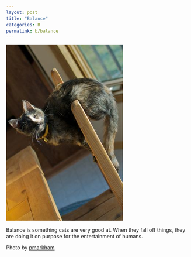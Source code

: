 ```yaml
---
layout: post
title: "Balance"
categories: B
permalink: b/balance
---
```


<img src="/images/b/balance.jpg">

Balance is something cats are very good at. When they fall off things, they are doing it on purpose for the entertainment of humans.

Photo by <a href="http://www.flickr.com/photos/pmarkham/4113457038/">pmarkham</a>